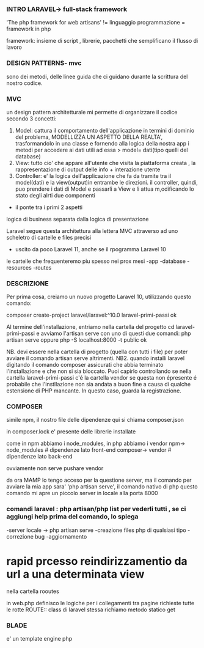 ### INTRO LARAVEL-> full-stack framework

'The php framework for web artisans'
!= linguaggio programmazione
= framework in php

framework: insieme di script , librerie, pacchetti che semplificano il flusso di lavoro

### DESIGN PATTERNS- mvc

sono dei metodi, delle linee guida che ci guidano durante la scrittura del nostro codice.

### MVC

un design pattern architetturale
mi permette di organizzare il codice secondo 3 concetti:

1. Model: cattura il comportamento dell'applicazione in termini di dominio del problema, MODELLIZZA UN ASPETTO DELLA REALTA', trasformandolo in una classe e fornendo alla logica della nostra app i metodi per accedere ai dati utili ad essa > model= dati(tipo quelli del database)
2. View: tutto cio' che appare all'utente che visita la piattaforma creata , la rappresentazione di output delle info + interazione utente
3. Controller: e' la logica dell'applicazione che fa da tramite tra il model(dati) e la view(output)in entrambe le direzioni.
   il controller, quindi, puo prendere i dati di Model e passarli a View e li attua m,odificando lo stato degli alrti due componenti

- il ponte tra i primi 2 aspetti

logica di business separata dalla logica di presentazione

Laravel segue questa architettura alla lettera MVC attraverso ad uno scheletro di cartelle e files precisi

- uscito da poco Laravel 11, anche se il rpogramma Laravel 10

le cartelle che frequenteremo piu spesso nei prox mesi
-app
-database
-resources
-routes

### DESCRIZIONE

Per prima cosa, creiamo un nuovo progetto Laravel 10, utilizzando questo comando:

composer create-project laravel/laravel:^10.0 laravel-primi-passi ok

Al termine dell'installazione, entriamo nella cartella del progetto cd laravel-primi-passi e avviamo l'artisan serve con uno di questi due comandi: php artisan serve oppure php -S localhost:8000 -t public
ok 

NB. devi essere nella cartella di progetto (quella con tutti i file) per poter avviare il comando artisan serve altrimenti.
NB2. quando installi laravel digitando il comando composer assicurati che abbia terminato l'installazione e che non si sia bloccato. Puoi capirlo controllando se nella cartella laravel-primi-passi c'é la cartella vendor se questa non épresente é probabile che l'instllazione non sia andata a buon fine a causa di qualche estensione di PHP mancante. In questo caso, guarda la registrazione.

### COMPOSER
simile npm, il nostro file delle dipendenze qui si chiama composer.json

in composer.lock e' presente delle librerie installate

come in npm abbiamo i node_modules, in php abbiamo i vendor
npm-> node_modules # dipendenze lato front-end
composer-> vendor # dipendenze lato back-end

ovviamente non serve pushare vendor

da ora MAMP lo tengo acceso per la questione server, ma il comando per avviare la mia app sara' 'php artisan serve', il comando nativo di php
questo comando mi apre un piccolo server in locale alla porta 8000 

### comandi laravel : php artisan/php list per vederli tutti , se ci aggiungi help prima del comando, lo spiega
-server locale -> php artisan serve
-creazione files php di qualsiasi tipo
-correzione bug
-aggiornamento 

# rapid prcesso reindirizzamentio da url a una determinata view 
nella cartella rooutes

in web.php definisco le logiche per i collegamenti tra pagine richieste tutte le rotte
ROUTE:: class di laravel stessa
richiamo metodo statico get

### BLADE
e' un template engine php

